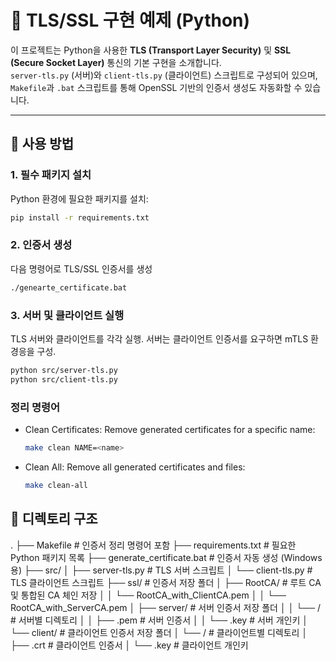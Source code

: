 # 🔐 TLS/SSL 구현 예제 (Python)

이 프로젝트는 Python을 사용한 **TLS (Transport Layer Security)** 및 **SSL (Secure Socket Layer)** 통신의 기본 구현을 소개합니다.  
`server-tls.py` (서버)와 `client-tls.py` (클라이언트) 스크립트로 구성되어 있으며, `Makefile`과 `.bat` 스크립트를 통해 OpenSSL 기반의 인증서 생성도 자동화할 수 있습니다.

---

## 🚀 사용 방법

### 1. 필수 패키지 설치

Python 환경에 필요한 패키지를 설치:

```bash
pip install -r requirements.txt
```

### 2. 인증서 생성
다음 명령어로 TLS/SSL 인증서를 생성

```bash
./genearte_certificate.bat
```

### 3. 서버 및 클라이언트 실행
TLS 서버와 클라이언트를 각각 실행. 서버는 클라이언트 인증서를 요구하면 mTLS 환경응을 구성.

```bash
python src/server-tls.py
python src/client-tls.py
```

### 정리 명령어

- Clean Certificates: Remove generated certificates for a specific name:

    ```bash
    make clean NAME=<name>
    ```

- Clean All: Remove all generated certificates and files:

    ```bash
    make clean-all
    ```

## 📂 디렉토리 구조

. ├── Makefile # 인증서 정리 명령어 포함 ├── requirements.txt # 필요한 Python 패키지 목록 ├── generate_certificate.bat # 인증서 자동 생성 (Windows용) ├── src/ │ ├── server-tls.py # TLS 서버 스크립트 │ └── client-tls.py # TLS 클라이언트 스크립트 ├── ssl/ # 인증서 저장 폴더 │ ├── RootCA/ # 루트 CA 및 통합된 CA 체인 저장 │ │ └── RootCA_with_ClientCA.pem │ │ └── RootCA_with_ServerCA.pem │ ├── server/ # 서버 인증서 저장 폴더 │ │ └── <server-name>/ # 서버별 디렉토리 │ │ ├── <server-name>.pem # 서버 인증서 │ │ └── <server-name>.key # 서버 개인키 │ └── client/ # 클라이언트 인증서 저장 폴더 │ └── <client-name>/ # 클라이언트별 디렉토리 │ ├── <client-name>.crt # 클라이언트 인증서 │ └── <client-name>.key # 클라이언트 개인키